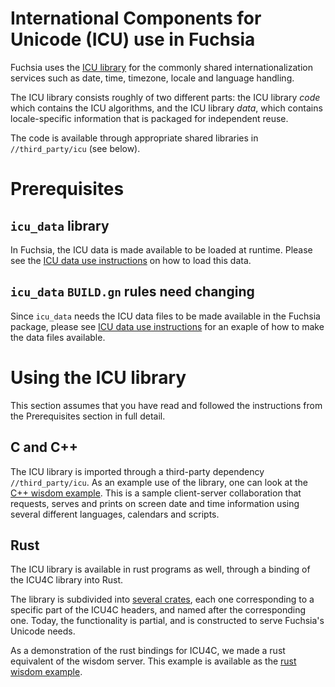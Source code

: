 # International Components for Unicode (ICU) use in Fuchsia

Fuchsia uses the [ICU library](http://site.icu-project.org/) for the commonly
shared internationalization services such as date, time, timezone, locale and
language handling.

The ICU library consists roughly of two different parts: the ICU library *code*
which contains the ICU algorithms, and the ICU library *data*, which contains
locale-specific information that is packaged for independent reuse.

The code is available through appropriate shared libraries in
`//third_party/icu` (see below).

# Prerequisites

## `icu_data` library

In Fuchsia, the ICU data is made available to be loaded at runtime. Please see
the [ICU data use instructions](icu_data.md) on how to load this data.

## `icu_data` `BUILD.gn` rules need changing

Since `icu_data` needs the ICU data files to be made available in the Fuchsia
package, please see [ICU data use instructions](icu_data.md) for an exaple of
how to make the data files available.

# Using the ICU library

This section assumes that you have read and followed the instructions from the
Prerequisites section in full detail.

## C and C++

The ICU library is imported through a third-party dependency
`//third_party/icu`. As an example use of the library, one can look at the [C++
wisdom example][wisdomcpp].  This is a sample client-server collaboration that
requests, serves and prints on screen date and time information using several
different languages, calendars and scripts.

## Rust

The ICU library is available in rust programs as well, through a binding of the
ICU4C library into Rust.

The library is subdivided into [several
crates](https://fuchsia-docs.firebaseapp.com/rust/?search=rust_icu), each one
corresponding to a specific part of the ICU4C headers, and named after the
corresponding one.  Today, the functionality is partial, and is constructed to
serve Fuchsia's Unicode needs.

As a demonstration of the rust bindings for ICU4C, we made a rust equivalent of
the wisdom server.  This example is available as the [rust wisdom
example][wisdomrust].

[wisdomcpp]: /garnet/examples/intl/wisdom/cpp/
[wisdomrust]: /garnet/examples/intl/wisdom/rust/
